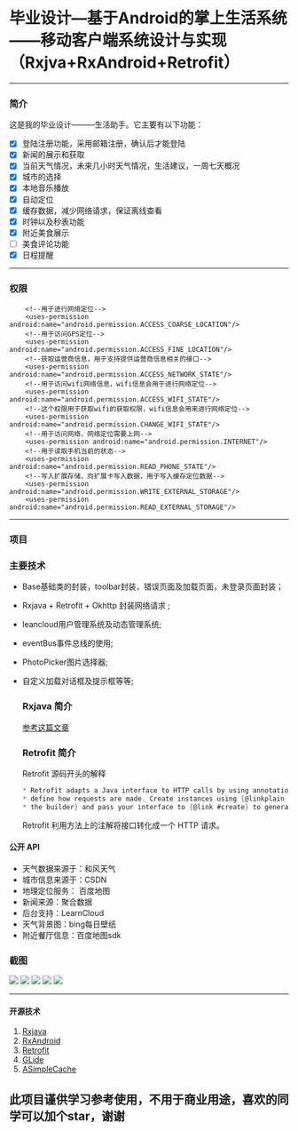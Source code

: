 # 毕业设计—基于Android的掌上生活系统——移动客户端系统设计与实现 （Rxjva+RxAndroid+Retrofit）

----

### 简介
这是我的毕业设计———生活助手。它主要有以下功能：

 - [x] 登陆注册功能，采用邮箱注册，确认后才能登陆
 - [x] 新闻的展示和获取
 - [x] 当前天气情况，未来几小时天气情况，生活建议，一周七天概况
 - [x] 城市的选择
 - [x] 本地音乐播放
 - [x] 自动定位
 - [x] 缓存数据，减少网络请求，保证离线查看
 - [x] 时钟以及秒表功能
 - [x] 附近美食展示
 - [ ] 美食评论功能
 - [x] 日程提醒

---

### 权限
```
	<!--用于进行网络定位-->
	<uses-permission android:name="android.permission.ACCESS_COARSE_LOCATION"/>
	<!--用于访问GPS定位-->
	<uses-permission android:name="android.permission.ACCESS_FINE_LOCATION"/>
	<!--获取运营商信息，用于支持提供运营商信息相关的接口-->
	<uses-permission android:name="android.permission.ACCESS_NETWORK_STATE"/>
	<!--用于访问wifi网络信息，wifi信息会用于进行网络定位-->
	<uses-permission android:name="android.permission.ACCESS_WIFI_STATE"/>
	<!--这个权限用于获取wifi的获取权限，wifi信息会用来进行网络定位-->
	<uses-permission android:name="android.permission.CHANGE_WIFI_STATE"/>
	<!--用于访问网络，网络定位需要上网-->
	<uses-permission android:name="android.permission.INTERNET"/>
	<!--用于读取手机当前的状态-->
	<uses-permission android:name="android.permission.READ_PHONE_STATE"/>
	<!--写入扩展存储，向扩展卡写入数据，用于写入缓存定位数据-->
	<uses-permission android:name="android.permission.WRITE_EXTERNAL_STORAGE"/>
	<uses-permission android:name="android.permission.READ_EXTERNAL_STORAGE"/>

```

---
### 项目

### 主要技术
- Base基础类的封装，toolbar封装，错误页面及加载页面，未登录页面封装；

- Rxjava + Retrofit + Okhttp 封装网络请求 ;

- leancloud用户管理系统及动态管理系统;

- eventBus事件总线的使用;

- PhotoPicker图片选择器;

- 自定义加载对话框及提示框等等;

  ### Rxjava 简介
  [参考这篇文章][7]

  ### Retrofit 简介

  Retrofit 源码开头的解释

  ```c
  * Retrofit adapts a Java interface to HTTP calls by using annotations on the declared methods to
  * define how requests are made. Create instances using {@linkplain Builder
  * the builder} and pass your interface to {@link #create} to generate an implementation.
  ```

  Retrofit 利用方法上的注解将接口转化成一个 HTTP 请求。


#### 公开 API

- 天气数据来源于：和风天气
- 城市信息来源于：CSDN
- 地理定位服务： 百度地图
- 新闻来源：聚合数据
- 后台支持：LearnCloud
- 天气背景图：bing每日壁纸
- 附近餐厅信息：百度地图sdk


### 截图

![][image-1]
![][image-2]
![][image-3]
![][image-4]
![][image-5]

----
#### 开源技术
1. [Rxjava][2]
2. [RxAndroid][3]
3. [Retrofit][4]
4. [GLide][5]
5. [ASimpleCache][6]

## 此项目谨供学习参考使用，不用于商业用途，喜欢的同学可以加个star，谢谢







[2]:	https://github.com/ReactiveX/RxJava
[3]:	https://github.com/ReactiveX/RxAndroid
[4]:	https://github.com/square/retrofit
[5]:	https://github.com/bumptech/glide
[6]:	https://github.com/yangfuhai/ASimpleCache
[image-1]:	/images/1.png
[image-2]:	/images/2.png
[image-3]:	/images/3.png
[image-4]:	/images/4.png
[image-5]:	/images/5.png
[7]:  https://github.com/wenlou/LifeAssistant/blob/master/RxJava%20的简单分享.md

